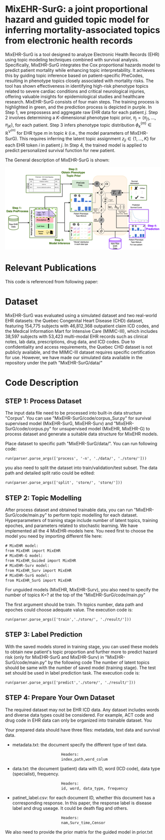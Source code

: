 # MixEHR-SurG: a joint proportional hazard and guided topic model for inferring mortality-associated topics from electronic health records

MixEHR-SurG is a tool designed to analyze Electronic Health Records (EHR) using topic modeling techniques combined with survival analysis. Specifically, MixEHR-SurG integrates the Cox proportional hazards model to predict patient mortality while enhancing topic interpretability. It achieves this by guiding topic inference based on patient-specific PheCodes, resulting in phenotype topics closely associated with mortality risks. The tool has shown effectiveness in identifying high-risk phenotype topics related to severe cardiac conditions and critical neurological injuries, offering valuable insights for epidemiological studies and healthcare research. MixEHR-SurG consists of four main steps. The training process is highlighted in green, and the prediction process is depicted in purple. In Step 1, we prepossess and aggregate raw EHR data for each patient $j$.  Step 2 involves determining a $K$-dimensional phenotype topic prior, $\pi_j = (\pi_{j1}, \ldots, \pi_{jK})$, for each patient. Step 3 infers phenotype topic distribution $\phi_k^{(m)} \in \mathbb{R}^{V^{(m)}}$ for EHR type $m$ in topic $k$ (i.e., the model parameters of MixEHR-SurG). This requires inferring the latent topic assignment $z_{ji}\in\{1,...,K\}$ for each EHR token $i$ in patient $j$. In Step 4, the trained model is applied to predict personalized survival function for new patient. 

The General description of MixEHR-SurG is shown:


![My Image](MixEHR-SurG-Fig.png)



# Relevant Publications

This code is referenced from following paper:

>

# Dataset

MixEHR-SurG was evaluated using a simulated dataset and two real-world EHR datasets: the Quebec Congenital Heart Disease (CHD) dataset, featuring 154,775 subjects with 46,812,368 outpatient claim ICD codes, and the Medical Information Mart for Intensive Care (MIMIC-III), which includes 38,597 subjects with 53,423 multi-modal EHR records such as clinical notes, lab data, prescriptions, drug data, and ICD codes. Due to confidentiality and access requirements, the Quebec CHD dataset is not publicly available, and the MIMIC-III dataset requires specific certification for use. However, we have made our simulated data available in the repository under the path "MixEHR-SurG/data/"

# Code Description

## STEP 1: Process Dataset

The input data file need to be processed into built-in data structure "Corpus". You can use "MixEHR-SurG/code/corpus_Sur.py" for survival supervised model (MixEHR-SurG, MixEHR-Surv) and "MixEHR-SurG/code/corpus.py" for unsupervised model (MixEHR, MixEHR-G) to process dataset and generate a suitable data structure for MixEHR models.

Place dataset to specific path "MixEHR-SurG/data/". You can run following code:

    run(parser.parse_args(['process', '-n', './data/', './store/']))
    
you also need to split the dataset into train/validation/test subset. The data path and detailed split ratio could be edited:
    
    run(parser.parse_args(['split', 'store/', 'store/']))

## STEP 2: Topic Modelling

After process dataset and obtained trainable data, you can run "MixEHR-SurG/code/main.py" to perform topic modelling for each dataset. 
Hyperparameters of training stage include number of latent topics,  training epoches, and parameters related to stochastic learning. We have implemented all the 4 MixEHR-models here. You need first to choose the model you need by importing different file here:

    # MixEHR model:
    from MixEHR import MixEHR
    # MixEHR-G model:
    from MixEHR_Guided import MixEHR
    # MixEHR-Surv model:
    from MixEHR_Surv import MixEHR
    # MixEHR-SurG model:
    from MixEHR_SurG import MixEHR
For unguided models (MixEHR, MixEHR-Surv), you also need to specify the number of topics K=? at the top of the "MixEHR-SurG/code/main.py"

The first argument should be train. Th topics number, data path and epoches could choose adequate value. The execution code is:

    run(parser.parse_args(['train','./store/', './result/']))
    

## STEP 3: Label Prediction

With the saved models stored in training stage, you can used these models to obtain new patient's topic proportion and further more to predict hazard risk (only for MixEHR-SurG and MixEHR-Surv) in "MixEHR-SurG/code/main.py" by the following code
The number of latent topics should be same with the number of saved model (training stage). 
The test set should be used in label prediction task. The execution code is:

    run(parser.parse_args(['predict','./store/', './result/']))
    

## STEP 4: Prepare Your Own Dataset

The required dataset may not be EHR ICD data. Any dataset includes words and diverse data types could be considered. 
For example, ACT code and drug code in EHR data can only be organized into trainable dataset. You 

Your prepared data should have three files: metadata, text data and survival data.
- metadata.txt: the document specify the different type of text data.

                            Headers:
                            index,path,word_colum 

- data.txt: the document (patient) data with ID, word (ICD code), data type (specialist), frequency.

                            Headers:
                            id, word, data_type, frequency 


- patinet_label.csv: for each document ID, whether this document has a corresponding response. In this paper, the response label is disease label and drug useage. It could be death flag and others. 

                            Headers:
                            nam,Surv_time,Censor


We also need to provide the prior matrix for the guided model in prior.txt

                            






